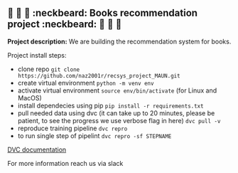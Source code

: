 ## :blue_book: :book: :orange_book: :neckbeard: Books recommendation project :neckbeard: :orange_book: :book: :blue_book:

**Project description:**
We are building the recommendation system for books.

Project install steps:
- clone repo
`git clone https://github.com/naz2001r/recsys_project_MAUN.git`
- create virtual environment
`python -m venv env`
- activate virtual environment `source env/bin/activate` (for Linux and MacOS)
- install dependecies using pip
`pip install -r requirements.txt`
- pull needed data using dvc (it can take up to 20 minutes, please be patient, to see the progress we use verbose flag in here)
`dvc pull -v`
- reproduce training pipeline
`dvc repro`
- to run single step of pipelint
`dvc repro -sf STEPNAME`

[DVC documentation](https://dvc.org/doc/start/data-management/data-versioning)

For more information reach us via slack